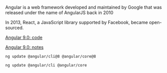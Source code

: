 Angular is a web framework developed and maintained by Google that was released under the name of AngularJS back in 2010

In 2013, React, a JavaScript library supported by Facebook, became open-sourced.



[Angular 9.0: code](https://github.com/angular/angular/releases/tag/9.0.0)

[Angular 9.0: notes](https://blog.angular.io/version-9-of-angular-now-available-project-ivy-has-arrived-23c97b63cfa3)

    ng update @angular/cli@8 @angular/core@8
    
    ng update @angular/cli @angular/core
